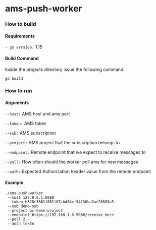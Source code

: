 # ams-push-worker

### How to build

#### Requirements
`- go version:` 1.15

#### Build Command

Inside the projects directory issue the following command:

```
go build
```

### How to run

#### Arguments

`--host:` AMS host and ams port

`--token:` AMS token

`--sub:` AMS subscription

`--project:` AMS project that the subscription belongs to

`--endpoint:` Remote endpoint that we expect to receive messages to

`--poll:` How often should the worker poll ams for new messages

`--auth:` Expected Authorization header value from the remote endpoint

#### Example

```
./ams-push-worker
 --host 127.0.0.1:8080
 --token b328c3861f061f87cbd34cf34f36ba2ae20883a5
 --sub demo-sub
 --project ps-demo-project
 --endpoint https://192.168.1.6:5000/receive_here
 --poll 2
 --auth tok3n
```
